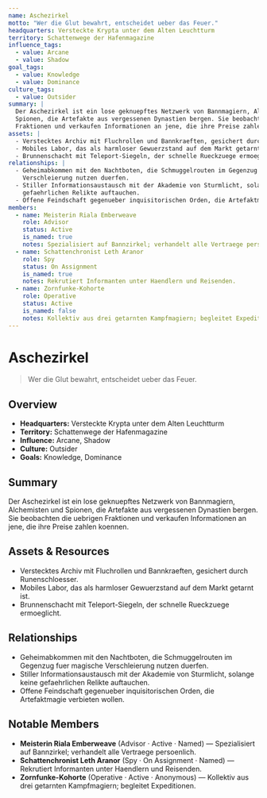 ```yaml
---
name: Aschezirkel
motto: "Wer die Glut bewahrt, entscheidet ueber das Feuer."
headquarters: Versteckte Krypta unter dem Alten Leuchtturm
territory: Schattenwege der Hafenmagazine
influence_tags:
  - value: Arcane
  - value: Shadow
goal_tags:
  - value: Knowledge
  - value: Dominance
culture_tags:
  - value: Outsider
summary: |
  Der Aschezirkel ist ein lose geknuepftes Netzwerk von Bannmagiern, Alchemisten und
  Spionen, die Artefakte aus vergessenen Dynastien bergen. Sie beobachten die uebrigen
  Fraktionen und verkaufen Informationen an jene, die ihre Preise zahlen koennen.
assets: |
  - Verstecktes Archiv mit Fluchrollen und Bannkraeften, gesichert durch Runenschloesser.
  - Mobiles Labor, das als harmloser Gewuerzstand auf dem Markt getarnt ist.
  - Brunnenschacht mit Teleport-Siegeln, der schnelle Rueckzuege ermoeglicht.
relationships: |
  - Geheimabkommen mit den Nachtboten, die Schmuggelrouten im Gegenzug fuer magische
    Verschleierung nutzen duerfen.
  - Stiller Informationsaustausch mit der Akademie von Sturmlicht, solange keine
    gefaehrlichen Relikte auftauchen.
  - Offene Feindschaft gegenueber inquisitorischen Orden, die Artefaktmagie verbieten wollen.
members:
  - name: Meisterin Riala Emberweave
    role: Advisor
    status: Active
    is_named: true
    notes: Spezialisiert auf Bannzirkel; verhandelt alle Vertraege persoenlich.
  - name: Schattenchronist Leth Aranor
    role: Spy
    status: On Assignment
    is_named: true
    notes: Rekrutiert Informanten unter Haendlern und Reisenden.
  - name: Zornfunke-Kohorte
    role: Operative
    status: Active
    is_named: false
    notes: Kollektiv aus drei getarnten Kampfmagiern; begleitet Expeditionen.
---
```

# Aschezirkel

> Wer die Glut bewahrt, entscheidet ueber das Feuer.

## Overview
- **Headquarters:** Versteckte Krypta unter dem Alten Leuchtturm
- **Territory:** Schattenwege der Hafenmagazine
- **Influence:** Arcane, Shadow
- **Culture:** Outsider
- **Goals:** Knowledge, Dominance

## Summary
Der Aschezirkel ist ein lose geknuepftes Netzwerk von Bannmagiern, Alchemisten und
Spionen, die Artefakte aus vergessenen Dynastien bergen. Sie beobachten die uebrigen
Fraktionen und verkaufen Informationen an jene, die ihre Preise zahlen koennen.

## Assets & Resources
- Verstecktes Archiv mit Fluchrollen und Bannkraeften, gesichert durch Runenschloesser.
- Mobiles Labor, das als harmloser Gewuerzstand auf dem Markt getarnt ist.
- Brunnenschacht mit Teleport-Siegeln, der schnelle Rueckzuege ermoeglicht.

## Relationships
- Geheimabkommen mit den Nachtboten, die Schmuggelrouten im Gegenzug fuer magische
  Verschleierung nutzen duerfen.
- Stiller Informationsaustausch mit der Akademie von Sturmlicht, solange keine
  gefaehrlichen Relikte auftauchen.
- Offene Feindschaft gegenueber inquisitorischen Orden, die Artefaktmagie verbieten wollen.

## Notable Members
- **Meisterin Riala Emberweave** (Advisor · Active · Named) — Spezialisiert auf Bannzirkel; verhandelt alle Vertraege persoenlich.
- **Schattenchronist Leth Aranor** (Spy · On Assignment · Named) — Rekrutiert Informanten unter Haendlern und Reisenden.
- **Zornfunke-Kohorte** (Operative · Active · Anonymous) — Kollektiv aus drei getarnten Kampfmagiern; begleitet Expeditionen.
